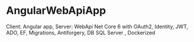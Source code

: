 # AngularWebApiApp
Client: Angular app, Server: WebApi Net Core 6 with OAuth2, Identity, JWT, ADO, EF, Migrations, Antiforgery, DB SQL Server , Dockerized
